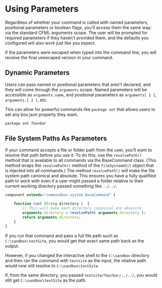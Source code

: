 # Using Parameters

Regardless of whether your command is called with named parameters, positional parameters or boolean flags, you'll access them the same way: via the standard CFML arguments scope. The user will be prompted for required parameters if they haven't provided them, and the defaults you configured will also work just like you expect.

If the parameters were escaped when typed into the command line, you will receive the final unescaped version in your command.

## Dynamic Parameters

Users can pass named or positional parameters that aren't declared, and they will come through the `arguments` scope. Named parameters will be accessible as `arguments.name`, and positional parameters as `arguments[ 1 ]`, `arguments.[ 2 ]`, etc.

This can allow for powerful commands like `package set` that allows users to set any box.json property they want.

```bash
package set foo=bar
```

## File System Paths As Parameters

If your command accepts a file or folder path from the user, you'll want to resolve that path before you use it. To do this, use the `resolvePath()` method that is available to all commands via the BaseCommand class. (This method wraps the `resolvePath()` method of the `fileSystemUtil` object that is injected into all commands.) The method `resolvePath()` will make the file system path canonical and absolute. This ensures you have a fully qualified path to work with even if a user might passed a folder relative to their current working directory passed something like `../../`.

```javascript
component extends="commandbox.system.BaseCommand" {

    function run( String directory )  {
        // This will make each directory canonical and absolute
        arguments.directory = resolvePath( arguments.directory );
        return arguments.directory;
    }
}
```

If you run that command and pass a full file path such as `C:\sandbox\testSite`, you would get that exact same path back as the output.

However, if you changed the interactive shell to the `C:\sandbox` directory and then ran the command with `testsite` as the input, the relative path would now still resolve to `C:\sandbox\testSite`.

If, from the same directory, you passed `testsite/foo/bar/../../`, you would still get `C:\sandbox\testSite` as the path.
